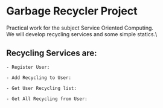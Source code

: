 Garbage Recycler Project 
========================
 
 Practical work for the subject Service Oriented Computing.\
 We will develop recycling services and some simple statics.\
 
 Recycling Services are:
 -----------------------
 
    - Register User:
    
    - Add Recycling to User:
    
    - Get User Recycling list:
    
    - Get All Recycling from User:
